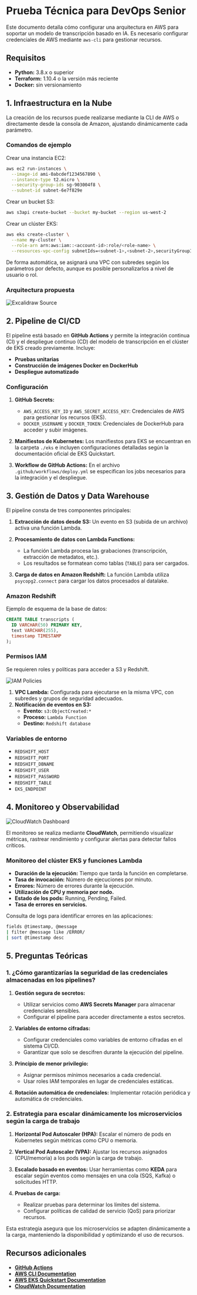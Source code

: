 # **Prueba Técnica para DevOps Senior**

Este documento detalla cómo configurar una arquitectura en AWS para soportar un modelo de transcripción basado en IA. Es necesario configurar credenciales de AWS mediante `aws-cli` para gestionar recursos.


## **Requisitos**

- **Python:** 3.8.x o superior  
- **Terraform:** 1.10.4 o la versión más reciente  
- **Docker:** sin versionamiento


## **1. Infraestructura en la Nube**

La creación de los recursos puede realizarse mediante la CLI de AWS o directamente desde la consola de Amazon, ajustando dinámicamente cada parámetro.

### **Comandos de ejemplo**

Crear una instancia EC2:  
```bash
aws ec2 run-instances \
  --image-id ami-0abcdef1234567890 \
  --instance-type t2.micro \
  --security-group-ids sg-903004f8 \
  --subnet-id subnet-6e7f829e
```

Crear un bucket S3:  
```bash
aws s3api create-bucket --bucket my-bucket --region us-west-2
```

Crear un clúster EKS:  
```bash
aws eks create-cluster \
  --name my-cluster \
  --role-arn arn:aws:iam::<account-id>:role/<role-name> \
  --resources-vpc-config subnetIds=<subnet-1>,<subnet-2>,securityGroupIds=<security-group>
```

De forma automática, se asignará una VPC con subredes según los parámetros por defecto, aunque es posible personalizarlos a nivel de usuario o rol.

### **Arquitectura propuesta**
![[Excalidraw Source](https://excalidraw.com/)](assets/architecture.jpg)


## **2. Pipeline de CI/CD**

El pipeline está basado en **GitHub Actions** y permite la integración continua (CI) y el despliegue continuo (CD) del modelo de transcripción en el clúster de EKS creado previamente. Incluye:  

- **Pruebas unitarias**  
- **Construcción de imágenes Docker en DockerHub**  
- **Despliegue automatizado**  

### **Configuración**

1. **GitHub Secrets:**  
   - `AWS_ACCESS_KEY_ID` y `AWS_SECRET_ACCESS_KEY`: Credenciales de AWS para gestionar los recursos (EKS).  
   - `DOCKER_USERNAME` y `DOCKER_TOKEN`: Credenciales de DockerHub para acceder y subir imágenes.  

2. **Manifiestos de Kubernetes:** Los manifiestos para EKS se encuentran en la carpeta `./eks` e incluyen configuraciones detalladas según la documentación oficial de EKS Quickstart.

3. **Workflow de GitHub Actions:** En el archivo `.github/workflows/deploy.yml` se especifican los jobs necesarios para la integración y el despliegue.


## **3. Gestión de Datos y Data Warehouse**

El pipeline consta de tres componentes principales:

1. **Extracción de datos desde S3:** Un evento en S3 (subida de un archivo) activa una función Lambda.  

2. **Procesamiento de datos con Lambda Functions:**  
   - La función Lambda procesa las grabaciones (transcripción, extracción de metadatos, etc.).  
   - Los resultados se formatean como tablas (`TABLE`) para ser cargados.  

3. **Carga de datos en Amazon Redshift:** La función Lambda utiliza `psycopg2.connect` para cargar los datos procesados al datalake.

### **Amazon Redshift**

Ejemplo de esquema de la base de datos:  
```sql
CREATE TABLE transcripts (
  ID VARCHAR(50) PRIMARY KEY,
  text VARCHAR(255),
  timestamp TIMESTAMP
);
```

### **Permisos IAM**

Se requieren roles y políticas para acceder a S3 y Redshift.

![IAM Policies](assets/identities.png)

1. **VPC Lambda:** Configurada para ejecutarse en la misma VPC, con subredes y grupos de seguridad adecuados.  
2. **Notificación de eventos en S3:**  
   - **Evento:** `s3:ObjectCreated:*`  
   - **Proceso:** `Lambda Function`
   - **Destino:** `Redshift database`

### **Variables de entorno**

- `REDSHIFT_HOST`  
- `REDSHIFT_PORT`  
- `REDSHIFT_DBNAME`  
- `REDSHIFT_USER`  
- `REDSHIFT_PASSWORD`  
- `REDSHIFT_TABLE`  
- `EKS_ENDPOINT`


## **4. Monitoreo y Observabilidad**
![CloudWatch Dashboard](assets/dashboard.png)

El monitoreo se realiza mediante **CloudWatch**, permitiendo visualizar métricas, rastrear rendimiento y configurar alertas para detectar fallos críticos.

### **Monitoreo del clúster EKS y funciones Lambda**

- **Duración de la ejecución:** Tiempo que tarda la función en completarse.  
- **Tasa de invocación:** Número de ejecuciones por minuto.  
- **Errores:** Número de errores durante la ejecución.  
- **Utilización de CPU y memoria por nodo.**  
- **Estado de los pods:** Running, Pending, Failed.  
- **Tasa de errores en servicios.**

Consulta de logs para identificar errores en las aplicaciones:  
```bash
fields @timestamp, @message
| filter @message like /ERROR/
| sort @timestamp desc
```


## **5. Preguntas Teóricas**

### **1. ¿Cómo garantizarías la seguridad de las credenciales almacenadas en los pipelines?**

1. **Gestión segura de secretos:**  
   - Utilizar servicios como **AWS Secrets Manager** para almacenar credenciales sensibles.  
   - Configurar el pipeline para acceder directamente a estos secretos.  

2. **Variables de entorno cifradas:**  
   - Configurar credenciales como variables de entorno cifradas en el sistema CI/CD.  
   - Garantizar que solo se descifren durante la ejecución del pipeline.  

3. **Principio de menor privilegio:**  
   - Asignar permisos mínimos necesarios a cada credencial.  
   - Usar roles IAM temporales en lugar de credenciales estáticas.  

4. **Rotación automática de credenciales:** Implementar rotación periódica y automática de credenciales.  


### **2. Estrategia para escalar dinámicamente los microservicios según la carga de trabajo**

1. **Horizontal Pod Autoscaler (HPA):** Escalar el número de pods en Kubernetes según métricas como CPU o memoria.  

2. **Vertical Pod Autoscaler (VPA):** Ajustar los recursos asignados (CPU/memoria) a los pods según la carga de trabajo.  

3. **Escalado basado en eventos:** Usar herramientas como **KEDA** para escalar según eventos como mensajes en una cola (SQS, Kafka) o solicitudes HTTP.  

4. **Pruebas de carga:**  
   - Realizar pruebas para determinar los límites del sistema.  
   - Configurar políticas de calidad de servicio (QoS) para priorizar recursos.  

Esta estrategia asegura que los microservicios se adapten dinámicamente a la carga, manteniendo la disponibilidad y optimizando el uso de recursos.


## **Recursos adicionales**

- [**GitHub Actions**](https://docs.github.com/es/actions/)  
- [**AWS CLI Documentation**](https://docs.aws.amazon.com/cli/)  
- [**AWS EKS Quickstart Documentation**](https://docs.aws.amazon.com/eks/latest/userguide/quickstart.html/)  
- [**CloudWatch Documentation**](https://docs.aws.amazon.com/cloudwatch/)  
